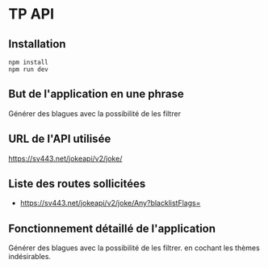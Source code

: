 # TP API

## Installation

```
npm install
npm run dev
```

## But de l'application en une phrase

Générer des blagues avec la possibilité de les filtrer

## URL de l'API utilisée

https://sv443.net/jokeapi/v2/joke/

## Liste des routes sollicitées

- https://sv443.net/jokeapi/v2/joke/Any?blacklistFlags=

## Fonctionnement détaillé de l'application

Générer des blagues avec la possibilité de les filtrer.
en cochant les thèmes indésirables.

